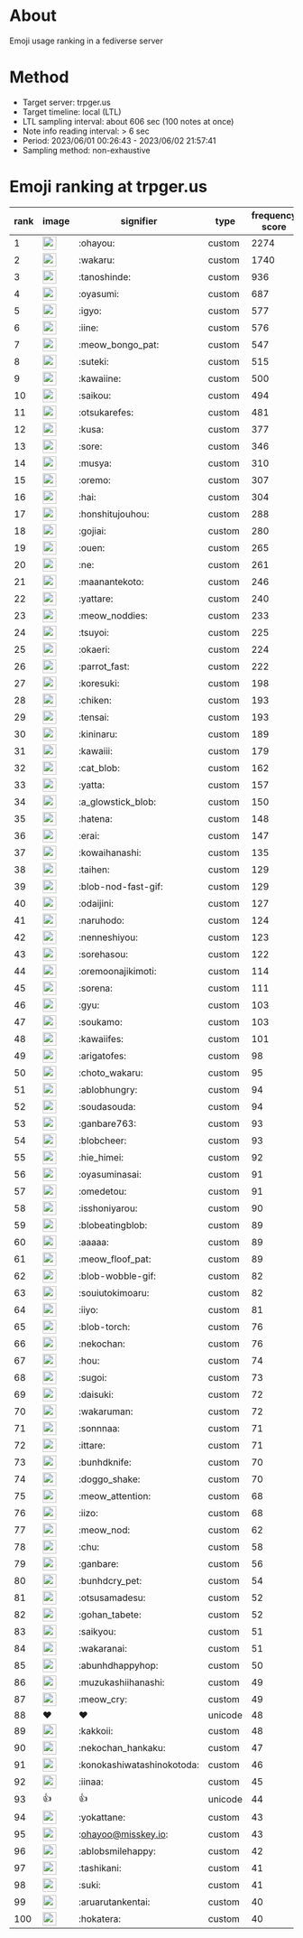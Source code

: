 # About
Emoji usage ranking in a fediverse server

# Method
- Target server: trpger.us
- Target timeline: local (LTL)
- LTL sampling interval: about 606 sec (100 notes at once)
- Note info reading interval: > 6 sec
- Period: 2023/06/01 00:26:43 - 2023/06/02 21:57:41 
- Sampling method: non-exhaustive

# Emoji ranking at trpger.us

|rank|image|signifier|type|frequency score|
|----|----|----|----|----|
|1|<img height="24" src="https://trpger.us/emoji/ohayou.webp">|:ohayou:|custom|2274|
|2|<img height="24" src="https://trpger.us/emoji/wakaru.webp">|:wakaru:|custom|1740|
|3|<img height="24" src="https://trpger.us/emoji/tanoshinde.webp">|:tanoshinde:|custom|936|
|4|<img height="24" src="https://trpger.us/emoji/oyasumi.webp">|:oyasumi:|custom|687|
|5|<img height="24" src="https://trpger.us/emoji/igyo.webp">|:igyo:|custom|577|
|6|<img height="24" src="https://trpger.us/emoji/iine.webp">|:iine:|custom|576|
|7|<img height="24" src="https://trpger.us/emoji/meow_bongo_pat.webp">|:meow_bongo_pat:|custom|547|
|8|<img height="24" src="https://trpger.us/emoji/suteki.webp">|:suteki:|custom|515|
|9|<img height="24" src="https://trpger.us/emoji/kawaiine.webp">|:kawaiine:|custom|500|
|10|<img height="24" src="https://trpger.us/emoji/saikou.webp">|:saikou:|custom|494|
|11|<img height="24" src="https://trpger.us/emoji/otsukarefes.webp">|:otsukarefes:|custom|481|
|12|<img height="24" src="https://trpger.us/emoji/kusa.webp">|:kusa:|custom|377|
|13|<img height="24" src="https://trpger.us/emoji/sore.webp">|:sore:|custom|346|
|14|<img height="24" src="https://trpger.us/emoji/musya.webp">|:musya:|custom|310|
|15|<img height="24" src="https://trpger.us/emoji/oremo.webp">|:oremo:|custom|307|
|16|<img height="24" src="https://trpger.us/emoji/hai.webp">|:hai:|custom|304|
|17|<img height="24" src="https://trpger.us/emoji/honshitujouhou.webp">|:honshitujouhou:|custom|288|
|18|<img height="24" src="https://trpger.us/emoji/gojiai.webp">|:gojiai:|custom|280|
|19|<img height="24" src="https://trpger.us/emoji/ouen.webp">|:ouen:|custom|265|
|20|<img height="24" src="https://trpger.us/emoji/ne.webp">|:ne:|custom|261|
|21|<img height="24" src="https://trpger.us/emoji/maanantekoto.webp">|:maanantekoto:|custom|246|
|22|<img height="24" src="https://trpger.us/emoji/yattare.webp">|:yattare:|custom|240|
|23|<img height="24" src="https://trpger.us/emoji/meow_noddies.webp">|:meow_noddies:|custom|233|
|24|<img height="24" src="https://trpger.us/emoji/tsuyoi.webp">|:tsuyoi:|custom|225|
|25|<img height="24" src="https://trpger.us/emoji/okaeri.webp">|:okaeri:|custom|224|
|26|<img height="24" src="https://trpger.us/emoji/parrot_fast.webp">|:parrot_fast:|custom|222|
|27|<img height="24" src="https://trpger.us/emoji/koresuki.webp">|:koresuki:|custom|198|
|28|<img height="24" src="https://trpger.us/emoji/chiken.webp">|:chiken:|custom|193|
|29|<img height="24" src="https://trpger.us/emoji/tensai.webp">|:tensai:|custom|193|
|30|<img height="24" src="https://trpger.us/emoji/kininaru.webp">|:kininaru:|custom|189|
|31|<img height="24" src="https://trpger.us/emoji/kawaiii.webp">|:kawaiii:|custom|179|
|32|<img height="24" src="https://trpger.us/emoji/cat_blob.webp">|:cat_blob:|custom|162|
|33|<img height="24" src="https://trpger.us/emoji/yatta.webp">|:yatta:|custom|157|
|34|<img height="24" src="https://trpger.us/emoji/a_glowstick_blob.webp">|:a_glowstick_blob:|custom|150|
|35|<img height="24" src="https://trpger.us/emoji/hatena.webp">|:hatena:|custom|148|
|36|<img height="24" src="https://trpger.us/emoji/erai.webp">|:erai:|custom|147|
|37|<img height="24" src="https://trpger.us/emoji/kowaihanashi.webp">|:kowaihanashi:|custom|135|
|38|<img height="24" src="https://trpger.us/emoji/taihen.webp">|:taihen:|custom|129|
|39|<img height="24" src="https://trpger.us/emoji/blob-nod-fast-gif.webp">|:blob-nod-fast-gif:|custom|129|
|40|<img height="24" src="https://trpger.us/emoji/odaijini.webp">|:odaijini:|custom|127|
|41|<img height="24" src="https://trpger.us/emoji/naruhodo.webp">|:naruhodo:|custom|124|
|42|<img height="24" src="https://trpger.us/emoji/nenneshiyou.webp">|:nenneshiyou:|custom|123|
|43|<img height="24" src="https://trpger.us/emoji/sorehasou.webp">|:sorehasou:|custom|122|
|44|<img height="24" src="https://trpger.us/emoji/oremoonajikimoti.webp">|:oremoonajikimoti:|custom|114|
|45|<img height="24" src="https://trpger.us/emoji/sorena.webp">|:sorena:|custom|111|
|46|<img height="24" src="https://trpger.us/emoji/gyu.webp">|:gyu:|custom|103|
|47|<img height="24" src="https://trpger.us/emoji/soukamo.webp">|:soukamo:|custom|103|
|48|<img height="24" src="https://trpger.us/emoji/kawaiifes.webp">|:kawaiifes:|custom|101|
|49|<img height="24" src="https://trpger.us/emoji/arigatofes.webp">|:arigatofes:|custom|98|
|50|<img height="24" src="https://trpger.us/emoji/choto_wakaru.webp">|:choto_wakaru:|custom|95|
|51|<img height="24" src="https://trpger.us/emoji/ablobhungry.webp">|:ablobhungry:|custom|94|
|52|<img height="24" src="https://trpger.us/emoji/soudasouda.webp">|:soudasouda:|custom|94|
|53|<img height="24" src="https://trpger.us/emoji/ganbare763.webp">|:ganbare763:|custom|93|
|54|<img height="24" src="https://trpger.us/emoji/blobcheer.webp">|:blobcheer:|custom|93|
|55|<img height="24" src="https://trpger.us/emoji/hie_himei.webp">|:hie_himei:|custom|92|
|56|<img height="24" src="https://trpger.us/emoji/oyasuminasai.webp">|:oyasuminasai:|custom|91|
|57|<img height="24" src="https://trpger.us/emoji/omedetou.webp">|:omedetou:|custom|91|
|58|<img height="24" src="https://trpger.us/emoji/isshoniyarou.webp">|:isshoniyarou:|custom|90|
|59|<img height="24" src="https://trpger.us/emoji/blobeatingblob.webp">|:blobeatingblob:|custom|89|
|60|<img height="24" src="https://trpger.us/emoji/aaaaa.webp">|:aaaaa:|custom|89|
|61|<img height="24" src="https://trpger.us/emoji/meow_floof_pat.webp">|:meow_floof_pat:|custom|89|
|62|<img height="24" src="https://trpger.us/emoji/blob-wobble-gif.webp">|:blob-wobble-gif:|custom|82|
|63|<img height="24" src="https://trpger.us/emoji/souiutokimoaru.webp">|:souiutokimoaru:|custom|82|
|64|<img height="24" src="https://trpger.us/emoji/iiyo.webp">|:iiyo:|custom|81|
|65|<img height="24" src="https://trpger.us/emoji/blob-torch.webp">|:blob-torch:|custom|76|
|66|<img height="24" src="https://trpger.us/emoji/nekochan.webp">|:nekochan:|custom|76|
|67|<img height="24" src="https://trpger.us/emoji/hou.webp">|:hou:|custom|74|
|68|<img height="24" src="https://trpger.us/emoji/sugoi.webp">|:sugoi:|custom|73|
|69|<img height="24" src="https://trpger.us/emoji/daisuki.webp">|:daisuki:|custom|72|
|70|<img height="24" src="https://trpger.us/emoji/wakaruman.webp">|:wakaruman:|custom|72|
|71|<img height="24" src="https://trpger.us/emoji/sonnnaa.webp">|:sonnnaa:|custom|71|
|72|<img height="24" src="https://trpger.us/emoji/ittare.webp">|:ittare:|custom|71|
|73|<img height="24" src="https://trpger.us/emoji/bunhdknife.webp">|:bunhdknife:|custom|70|
|74|<img height="24" src="https://trpger.us/emoji/doggo_shake.webp">|:doggo_shake:|custom|70|
|75|<img height="24" src="https://trpger.us/emoji/meow_attention.webp">|:meow_attention:|custom|68|
|76|<img height="24" src="https://trpger.us/emoji/iizo.webp">|:iizo:|custom|68|
|77|<img height="24" src="https://trpger.us/emoji/meow_nod.webp">|:meow_nod:|custom|62|
|78|<img height="24" src="https://trpger.us/emoji/chu.webp">|:chu:|custom|58|
|79|<img height="24" src="https://trpger.us/emoji/ganbare.webp">|:ganbare:|custom|56|
|80|<img height="24" src="https://trpger.us/emoji/bunhdcry_pet.webp">|:bunhdcry_pet:|custom|54|
|81|<img height="24" src="https://trpger.us/emoji/otsusamadesu.webp">|:otsusamadesu:|custom|52|
|82|<img height="24" src="https://trpger.us/emoji/gohan_tabete.webp">|:gohan_tabete:|custom|52|
|83|<img height="24" src="https://trpger.us/emoji/saikyou.webp">|:saikyou:|custom|51|
|84|<img height="24" src="https://trpger.us/emoji/wakaranai.webp">|:wakaranai:|custom|51|
|85|<img height="24" src="https://trpger.us/emoji/abunhdhappyhop.webp">|:abunhdhappyhop:|custom|50|
|86|<img height="24" src="https://trpger.us/emoji/muzukashiihanashi.webp">|:muzukashiihanashi:|custom|49|
|87|<img height="24" src="https://trpger.us/emoji/meow_cry.webp">|:meow_cry:|custom|49|
|88|❤|❤|unicode|48|
|89|<img height="24" src="https://trpger.us/emoji/kakkoii.webp">|:kakkoii:|custom|48|
|90|<img height="24" src="https://trpger.us/emoji/nekochan_hankaku.webp">|:nekochan_hankaku:|custom|47|
|91|<img height="24" src="https://trpger.us/emoji/konokashiwatashinokotoda.webp">|:konokashiwatashinokotoda:|custom|46|
|92|<img height="24" src="https://trpger.us/emoji/iinaa.webp">|:iinaa:|custom|45|
|93|👍|👍|unicode|44|
|94|<img height="24" src="https://trpger.us/emoji/yokattane.webp">|:yokattane:|custom|43|
|95|<img height="24" src="https://trpger.us/emoji/ohayoo.webp">|:ohayoo@misskey.io:|custom|43|
|96|<img height="24" src="https://trpger.us/emoji/ablobsmilehappy.webp">|:ablobsmilehappy:|custom|42|
|97|<img height="24" src="https://trpger.us/emoji/tashikani.webp">|:tashikani:|custom|41|
|98|<img height="24" src="https://trpger.us/emoji/suki.webp">|:suki:|custom|41|
|99|<img height="24" src="https://trpger.us/emoji/aruarutankentai.webp">|:aruarutankentai:|custom|40|
|100|<img height="24" src="https://trpger.us/emoji/hokatera.webp">|:hokatera:|custom|40|
